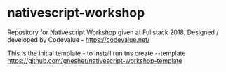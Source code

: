 # nativescript-workshop
Repository for Nativescript Workshop given at Fullstack 2018. Designed / developed by Codevalue - https://codevalue.net/

This is the initial template - to install run
tns create <name> --template https://github.com/gnesher/nativescript-workshop-template